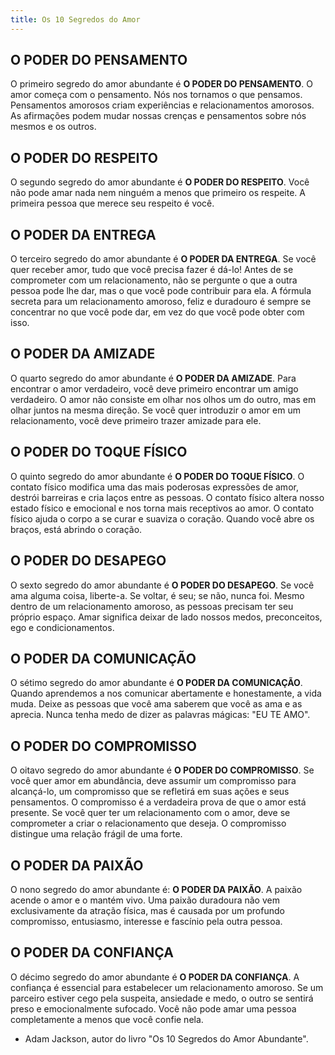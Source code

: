 ```yaml
---
title: Os 10 Segredos do Amor
---
```


## O PODER DO PENSAMENTO

O primeiro segredo do amor abundante é **O PODER DO PENSAMENTO**.  O amor começa com o pensamento.  Nós nos tornamos o que pensamos.  Pensamentos amorosos criam experiências e relacionamentos amorosos.  As afirmações podem mudar nossas crenças e pensamentos sobre nós mesmos e os outros.

## O PODER DO RESPEITO

O segundo segredo do amor abundante é **O PODER DO RESPEITO**.  Você não pode amar nada nem ninguém a menos que primeiro os respeite.  A primeira pessoa que merece seu respeito é você.

## O PODER DA ENTREGA

O terceiro segredo do amor abundante é **O PODER DA ENTREGA**.  Se você quer receber amor, tudo que você precisa fazer é dá-lo!  Antes de se comprometer com um relacionamento, não se pergunte o que a outra pessoa pode lhe dar, mas o que você pode contribuir para ela.  A fórmula secreta para um relacionamento amoroso, feliz e duradouro é sempre se concentrar no que você pode dar, em vez do que você pode obter com isso.

## O PODER DA AMIZADE

O quarto segredo do amor abundante é **O PODER DA AMIZADE**.  Para encontrar o amor verdadeiro, você deve primeiro encontrar um amigo verdadeiro.  O amor não consiste em olhar nos olhos um do outro, mas em olhar juntos na mesma direção.  Se você quer introduzir o amor em um relacionamento, você deve primeiro trazer amizade para ele.

## O PODER DO TOQUE FÍSICO

O quinto segredo do amor abundante é **O PODER DO TOQUE FÍSICO**.  O contato físico modifica uma das mais poderosas expressões de amor, destrói barreiras e cria laços entre as pessoas.  O contato físico altera nosso estado físico e emocional e nos torna mais receptivos ao amor.  O contato físico ajuda o corpo a se curar e suaviza o coração.  Quando você abre os braços, está abrindo o coração.

## O PODER DO DESAPEGO

O sexto segredo do amor abundante é **O PODER DO DESAPEGO**.  Se você ama alguma coisa, liberte-a.  Se voltar, é seu;  se não, nunca foi.  Mesmo dentro de um relacionamento amoroso, as pessoas precisam ter seu próprio espaço.  Amar significa deixar de lado nossos medos, preconceitos, ego e condicionamentos.

## O PODER DA COMUNICAÇÃO

O sétimo segredo do amor abundante é **O PODER DA COMUNICAÇÃO**.  Quando aprendemos a nos comunicar abertamente e honestamente, a vida muda.  Deixe as pessoas que você ama saberem que você as ama e as aprecia.  Nunca tenha medo de dizer as palavras mágicas: "EU TE AMO".

## O PODER DO COMPROMISSO

O oitavo segredo do amor abundante é **O PODER DO COMPROMISSO**.  Se você quer amor em abundância, deve assumir um compromisso para alcançá-lo, um compromisso que se refletirá em suas ações e seus pensamentos.  O compromisso é a verdadeira prova de que o amor está presente.  Se você quer ter um relacionamento com o amor, deve se comprometer a criar o relacionamento que deseja.  O compromisso distingue uma relação frágil de uma forte.

## O PODER DA PAIXÃO

O nono segredo do amor abundante é: **O PODER DA PAIXÃO**.  A paixão acende o amor e o mantém vivo.  Uma paixão duradoura não vem exclusivamente da atração física, mas é causada por um profundo compromisso, entusiasmo, interesse e fascínio pela outra pessoa.

## O PODER DA CONFIANÇA

O décimo segredo do amor abundante é **O PODER DA CONFIANÇA**.  A confiança é essencial para estabelecer um relacionamento amoroso.  Se um parceiro estiver cego pela suspeita, ansiedade e medo, o outro se sentirá preso e emocionalmente sufocado.  Você não pode amar uma pessoa completamente a menos que você confie nela.

- Adam Jackson, autor do livro "Os 10 Segredos do Amor Abundante".